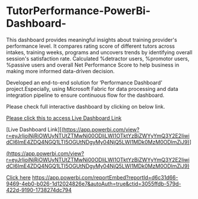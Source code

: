 # TutorPerformance-PowerBi-Dashboard-

This dashboard provides meaningful insights about training provider's performance level. It compares rating score of different tutors across intakes, training weeks, programs and uncovers trends by identifying overall session's satisfaction rate. Calculated %detractor users, %promotor users, %passive users and overall Net Performance Score to help business in making more informed data-driven decision.

Developed an end-to-end solution for ‘Performance Dashboard’ project.Especially, using Microsoft Fabric for data processing and data integration pipeline to ensure continuous flow for the dashboard.


Please check full interactive dashboard by clicking on below link.

[Please click this to access Live Dashboard Link]([(https://app.powerbi.com/view?r=eyJrIjoiNjRiOWUyNTUtZTMwNi00ODliLWI1OTktYzBiZWYyYmQ3Y2E2IiwidCI6ImE4ZDQ4NGQ1LTI5OGUtNDgyMy04NjQ5LWI1MDk0MzM0ODlmZiJ9)](https://app.powerbi.com/reportEmbed?reportId=d6c31d66-9469-4eb0-b026-1d12024826e7&autoAuth=true&ctid=3055ffdb-579d-422d-9190-1738274dc794))
 
 [Live Dashboard Link][[(https://app.powerbi.com/view?r=eyJrIjoiNjRiOWUyNTUtZTMwNi00ODliLWI1OTktYzBiZWYyYmQ3Y2E2IiwidCI6ImE4ZDQ4NGQ1LTI5OGUtNDgyMy04NjQ5LWI1MDk0MzM0ODlmZiJ9)](https://app.powerbi.com/reportEmbed?reportId=d6c31d66-9469-4eb0-b026-1d12024826e7&autoAuth=true&ctid=3055ffdb-579d-422d-9190-1738274dc794)]

 
[(https://app.powerbi.com/view?r=eyJrIjoiNjRiOWUyNTUtZTMwNi00ODliLWI1OTktYzBiZWYyYmQ3Y2E2IiwidCI6ImE4ZDQ4NGQ1LTI5OGUtNDgyMy04NjQ5LWI1MDk0MzM0ODlmZiJ9)](https://app.powerbi.com/reportEmbed?reportId=d6c31d66-9469-4eb0-b026-1d12024826e7&autoAuth=true&ctid=3055ffdb-579d-422d-9190-1738274dc794)

[Click here](https://app.powerbi.com/reportEmbed?reportId=d6c31d66-9469-4eb0-b026-1d12024826e7&autoAuth=true&ctid=3055ffdb-579d-422d-9190-1738274dc794)
https://app.powerbi.com/reportEmbed?reportId=d6c31d66-9469-4eb0-b026-1d12024826e7&autoAuth=true&ctid=3055ffdb-579d-422d-9190-1738274dc794

